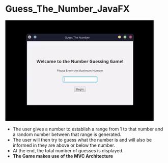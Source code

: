 # Guess_The_Number_JavaFX
![alt text](https://github.com/1y4nu/Guess_The_Number_JavaFX/blob/main/images/window.gif)

- The user gives a number to establish a range from 1 to that number and a random number between that range is generated.
- The user will then try to guess what the number is and will also be informed in they are above or below the number.
- At the end, the total number of guesses is displayed.
- **The Game makes use of the MVC Architecture**
